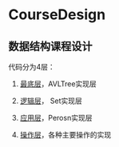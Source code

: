 # CourseDesign

## 数据结构课程设计

代码分为4层：

1. [最底层](https://github.com/hustr/CourseDesign/blob/master/AVLTree.hpp)，AVLTree实现层


2. [逻辑层](https://github.com/hustr/CourseDesign/blob/master/Set.hpp)， Set实现层


3. [应用层](https://github.com/hustr/CourseDesign/blob/master/Person.hpp)，Perosn实现层


4. [操作层](https://github.com/hustr/CourseDesign/blob/master/Operations.hpp)，各种主要操作的实现